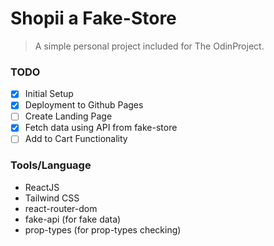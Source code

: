 # Shopii a Fake-Store

> A simple personal project included for The OdinProject.

### TODO

- [x] Initial Setup
- [x] Deployment to Github Pages
- [ ] Create Landing Page
- [x] Fetch data using API from fake-store
- [ ] Add to Cart Functionality

### Tools/Language

- ReactJS
- Tailwind CSS
- react-router-dom
- fake-api (for fake data)
- prop-types (for prop-types checking)
